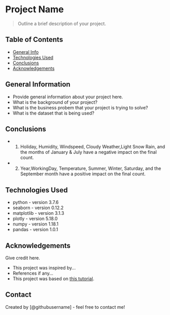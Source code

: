 # Project Name
> Outline a brief description of your project.


## Table of Contents
* [General Info](#general-information)
* [Technologies Used](#technologies-used)
* [Conclusions](#conclusions)
* [Acknowledgements](#acknowledgements)

<!-- You can include any other section that is pertinent to your problem -->

## General Information
- Provide general information about your project here.
- What is the background of your project?
- What is the business probem that your project is trying to solve?
- What is the dataset that is being used?

<!-- You don't have to answer all the questions - just the ones relevant to your project. -->

## Conclusions
- 1. Holiday, Humidity, Windspeed, Cloudy Weather,Light Snow Rain, and the months of January & July have a negative impact on the final count.
- 2. Year,WorkingDay, Temperature, Summer, Winter, Saturday, and the September month have a positive impact on the final count.

<!-- You don't have to answer all the questions - just the ones relevant to your project. -->


## Technologies Used
- python - version 3.7.6
- seaborn - version 0.12.2
- matplotlib - version 3.1.3
- plotly - version 5.18.0
- numpy - version 1.18.1
- pandas - version 1.0.1

<!-- As the libraries versions keep on changing, it is recommended to mention the version of library used in this project -->

## Acknowledgements
Give credit here.
- This project was inspired by...
- References if any...
- This project was based on [this tutorial](https://www.example.com).


## Contact
Created by [@githubusername] - feel free to contact me!


<!-- Optional -->
<!-- ## License -->
<!-- This project is open source and available under the [... License](). -->

<!-- You don't have to include all sections - just the one's relevant to your project -->
